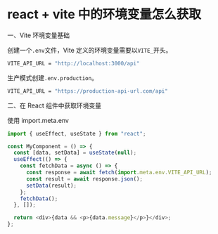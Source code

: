 # react + vite 中的环境变量怎么获取

一、Vite 环境变量基础

创建一个`.env`文件，Vite 定义的环境变量需要以`VITE_`开头。

```bash
VITE_API_URL = "http://localhost:3000/api"
```

生产模式创建`.env.production`。

```bash
VITE_API_URL = "https://production-api-url.com/api"
```

二、在 React 组件中获取环境变量

使用 import.meta.env

```javascript
import { useEffect, useState } from "react";

const MyComponent = () => {
  const [data, setData] = useState(null);
  useEffect(() => {
    const fetchData = async () => {
      const response = await fetch(import.meta.env.VITE_API_URL);
      const result = await response.json();
      setData(result);
    };
    fetchData();
  }, []);

  return <div>{data && <p>{data.message}</p>}</div>;
};
```

